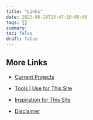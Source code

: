 ```yaml
---
title: "Links"
date: 2023-06-16T13:47:10-05:00
tags: []
summary:
toc: false
draft: false
---
```


## More Links

- [Current Projects](/projects/)

- [Tools I Use for This Site](/tools/)

- [Inspiration for This Site](/inspiration/)

- [Disclaimer](/disclaimer/)